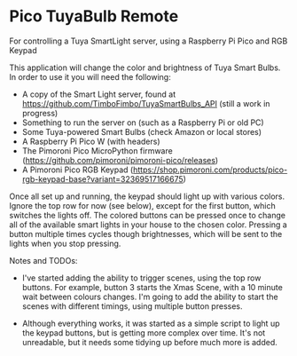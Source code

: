 # Pico TuyaBulb Remote
For controlling a Tuya SmartLight server, using a Raspberry Pi Pico and RGB Keypad

This application will change the color and brightness of Tuya Smart Bulbs. In order to use it you will need the following:

- A copy of the Smart Light server, found at https://github.com/TimboFimbo/TuyaSmartBulbs_API (still a work in progress)
- Something to run the server on (such as a Raspberry Pi or old PC)
- Some Tuya-powered Smart Bulbs (check Amazon or local stores)
- A Raspberry Pi Pico W (with headers)
- The Pimoroni Pico MicroPython firmware (https://github.com/pimoroni/pimoroni-pico/releases)
- A Pimoroni Pico RGB Keypad (https://shop.pimoroni.com/products/pico-rgb-keypad-base?variant=32369517166675)

Once all set up and running, the keypad should light up with various colors. Ignore the top row for now (see below), except for the first button, which switches the lights off. The colored buttons can be pressed once to change all of the available smart lights in your house to the chosen color. Pressing a button multiple times cycles though brightnesses, which will be sent to the lights when you stop pressing.

Notes and TODOs:

- I've started adding the ability to trigger scenes, using the top row buttons. For example, button 3 starts the Xmas Scene, with a 10 minute wait between colours changes. I'm going to add the ability to start the scenes with different timings, using multiple button presses.

- Although everything works, it was started as a simple script to light up the keypad buttons, but is getting more complex over time. It's not unreadable, but it needs some tidying up before much more is added.
